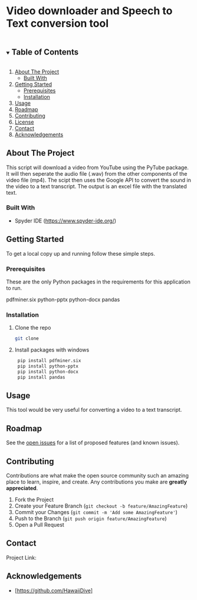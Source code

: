 # Video downloader and Speech to Text conversion tool
<!--
*** Thanks for checking out the ResumeTool. If you have a suggestion
*** that would make this better, please fork the repo and create a pull request
*** or simply open an issue with the tag "enhancement".

***

***

***

<br />
<!-- TABLE OF CONTENTS -->

<details open="open">
  <summary><h2 style="display: inline-block">Table of Contents</h2></summary>
  <ol>
    <li>
      <a href="#about-the-project">About The Project</a>
      <ul>
        <li><a href="#built-with">Built With</a></li>
      </ul>
    </li>
    <li>
      <a href="#getting-started">Getting Started</a>
      <ul>
        <li><a href="#prerequisites">Prerequisites</a></li>
        <li><a href="#installation">Installation</a></li>
      </ul>
    </li>
    <li><a href="#usage">Usage</a></li>
    <li><a href="#roadmap">Roadmap</a></li>
    <li><a href="#contributing">Contributing</a></li>
    <li><a href="#license">License</a></li>
    <li><a href="#contact">Contact</a></li>
    <li><a href="#acknowledgements">Acknowledgements</a></li>
  </ol>
</details>




<!-- ABOUT THE PROJECT -->

## About The Project
This script will download a video from YouTube using the PyTube package. It will then seperate the audio file (.wav) from the other components of the video file (mp4). The scipt then uses the Google API to convert the sound in the video to a text transcript. The output is an excel file with the translated text. 


### Built With

* Spyder IDE (https://www.spyder-ide.org/)



<!-- GETTING STARTED -->

## Getting Started

To get a local copy up and running follow these simple steps.

### Prerequisites

These are the only Python packages in the requirements for this application to run.

pdfminer.six
python-pptx
python-docx
pandas

### Installation

1. Clone the repo

   ```sh
   git clone 
   ```

2. Install packages with windows

   ```sh
    pip install pdfminer.six
    pip install python-pptx
    pip install python-docx
    pip install pandas
   ```

<!-- USAGE EXAMPLES -->

## Usage

This tool would be very useful for converting a video to a text transcript.

<!-- ROADMAP -->

## Roadmap

See the [open issues](https://github.com/HawaiiDive/HawaiiDive/ResumeTool/issues) for a list of proposed features (and known issues).

<!-- CONTRIBUTING -->

## Contributing

Contributions are what make the open source community such an amazing place to learn, inspire, and create. Any contributions you make are **greatly appreciated**.

1. Fork the Project
2. Create your Feature Branch (`git checkout -b feature/AmazingFeature`)
3. Commit your Changes (`git commit -m 'Add some AmazingFeature'`)
4. Push to the Branch (`git push origin feature/AmazingFeature`)
5. Open a Pull Request

<!-- CONTACT -->

## Contact

Project Link: 

<!-- ACKNOWLEDGEMENTS -->

## Acknowledgements
* [https://github.com/HawaiiDive]
